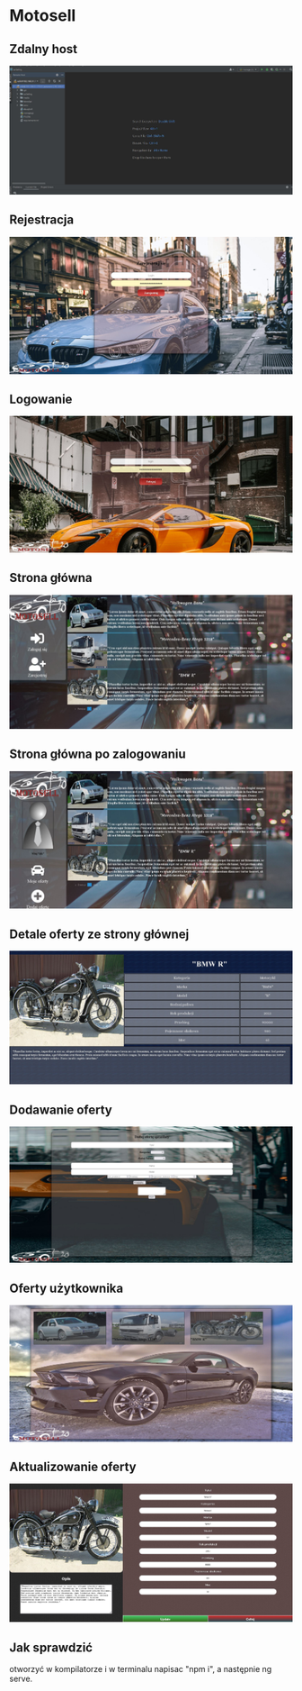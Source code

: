 # Motosell

<h2>Zdalny host</h2>
<img src='dokumentacja/RemoteHost.JPG'/>

<h2>Rejestracja</h2>
<img src='dokumentacja/register.JPG'/>

<h2>Logowanie</h2>
<img src='dokumentacja/Login.JPG'/>

<h2>Strona główna</h2>
<img src='dokumentacja/home.JPG'/>

<h2>Strona główna po zalogowaniu</h2>
<img src='dokumentacja/homeLogged.JPG'/>

<h2>Detale oferty ze strony głównej</h2>
<img src='dokumentacja/details.JPG'/>

<h2>Dodawanie oferty</h2>
<img src='dokumentacja/offerAdd.JPG'/>

<h2>Oferty użytkownika</h2>
<img src='dokumentacja/userOffer.JPG'/>

<h2>Aktualizowanie oferty</h2>
<img src='dokumentacja/offerUpdate.JPG'/>

<h2>Jak sprawdzić</h2>
otworzyć w kompilatorze i w terminalu napisac "npm i", a następnie ng serve. 
